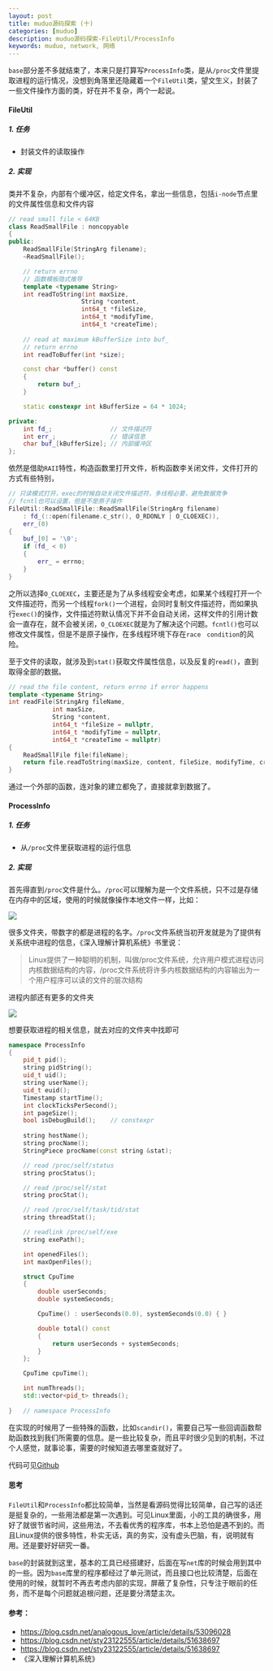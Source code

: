 ```yaml
---
layout: post
title: muduo源码探索 (十)
categories: [muduo]
description: muduo源码探索-FileUtil/ProcessInfo
keywords: muduo, network, 网络
---
```


`base`部分差不多就结束了，本来只是打算写`ProcessInfo`类，是从`/proc`文件里提取进程的运行情况，没想到角落里还隐藏着一个`FileUtil`类，望文生义，封装了一些文件操作方面的类，好在并不复杂，两个一起说。

#### FileUtil

##### 1. 任务

- 封装文件的读取操作

##### 2. 实现

类并不复杂，内部有个缓冲区，给定文件名，拿出一些信息，包括`i-node`节点里的文件属性信息和文件内容

```c++
// read small file < 64KB
class ReadSmallFile : noncopyable
{
public:
    ReadSmallFile(StringArg filename);
    ~ReadSmallFile();

    // return errno
    // 函数模板隐式推导
    template <typename String>
    int readToString(int maxSize,
                    String *content,
                    int64_t *fileSize,
                    int64_t *modifyTime,
                    int64_t *createTime);
    
    // read at maximum kBufferSize into buf_
    // return errno
    int readToBuffer(int *size);

    const char *buffer() const 
    {
        return buf_;
    }

    static constexpr int kBufferSize = 64 * 1024;

private:
    int fd_;                // 文件描述符
    int err_;               // 错误信息
    char buf_[kBufferSize]; // 内部缓冲区
};
```

依然是借助`RAII`特性，构造函数里打开文件，析构函数李关闭文件，文件打开的方式有些特别，

```c++
// 只读模式打开，exec的时候自动关闭文件描述符，多线程必要，避免数据竞争
// fcntl也可以设置，但是不是原子操作
FileUtil::ReadSmallFile::ReadSmallFile(StringArg filename)
    : fd_(::open(filename.c_str(), O_RDONLY | O_CLOEXEC)),
    err_(0)
{
    buf_[0] = '\0';
    if (fd_ < 0)
    {
        err_ = errno;
    }
}
```

之所以选择`O_CLOEXEC`，主要还是为了从多线程安全考虑，如果某个线程打开一个文件描述符，而另一个线程`fork()`一个进程，会同时复制文件描述符，而如果执行`exec()`的操作，文件描述符默认情况下并不会自动关闭，这样文件的引用计数会一直存在，就不会被关闭，`O_CLOEXEC`就是为了解决这个问题。`fcntl()`也可以修改文件属性，但是不是原子操作，在多线程环境下存在`race　condition`的风险。

至于文件的读取，就涉及到`stat()`获取文件属性信息，以及反复的`read()`，直到取得全部的数据。

```c++
// read the file content, return errno if error happens
template <typename String>
int readFile(StringArg fileName,
            int maxSize,
            String *content,
            int64_t *fileSize = nullptr,
            int64_t *modifyTime = nullptr,
            int64_t *createTime = nullptr)
{
    ReadSmallFile file(fileName);
    return file.readToString(maxSize, content, fileSize, modifyTime, createTime);
}
```

通过一个外部的函数，连对象的建立都免了，直接就拿到数据了。

#### ProcessInfo

##### 1. 任务

- 从`/proc`文件里获取进程的运行信息

##### 2. 实现

首先得直到`/proc`文件是什么。`/proc`可以理解为是一个文件系统，只不过是存储在内存中的区域，使用的时候就像操作本地文件一样，比如：

![](https://raw.githubusercontent.com/plantree/PictureBed/master/images/20190612211327.png)

很多文件夹，带数字的都是进程的名字。`/proc`文件系统当初开发就是为了提供有关系统中进程的信息，《深入理解计算机系统》书里说：

> Linux提供了一种聪明的机制，叫做/proc文件系统，允许用户模式进程访问内核数据结构的内容，/proc文件系统将许多内核数据结构的内容输出为一个用户程序可以读的文件的层次结构

进程内部还有更多的文件夹

![](https://raw.githubusercontent.com/plantree/PictureBed/master/images/20190612212758.png)

想要获取进程的相关信息，就去对应的文件夹中找即可

```c++
namespace ProcessInfo
{
    pid_t pid();
    string pidString();
    uid_t uid();
    string userName();
    uid_t euid();
    Timestamp startTime();
    int clockTicksPerSecond();
    int pageSize();
    bool isDebugBuild();    // constexpr
    
    string hostName();
    string procName();
    StringPiece procName(const string &stat);

    // read /proc/self/status
    string procStatus();

    // read /proc/self/stat
    string procStat();

    // read /proc/self/task/tid/stat
    string threadStat();

    // readlink /proc/self/exe
    string exePath();

    int openedFiles();
    int maxOpenFiles();

    struct CpuTime
    {
        double userSeconds;
        double systemSeconds;

        CpuTime() : userSeconds(0.0), systemSeconds(0.0) { }

        double total() const 
        {
            return userSeconds + systemSeconds;
        }
    };

    CpuTime cpuTime();

    int numThreads();
    std::vector<pid_t> threads();
    
}   // namespace ProcessInfo
```

在实现的时候用了一些特殊的函数，比如`scandir()`，需要自己写一些回调函数帮助函数找到我们所需要的信息。是一些比较复杂，而且平时很少见到的机制，不过个人感觉，就事论事，需要的时候知道去哪里查就好了。

代码可见[Github](https://github.com/plantree/Slack)

#### 思考

`FileUtil`和`ProcessInfo`都比较简单，当然是看源码觉得比较简单，自己写的话还是挺复杂的，一些用法都是第一次遇到。可见Linux里面，小的工具的确很多，用好了就很节省时间，这些用法，不去看优秀的程序库，书本上恐怕是遇不到的。而且Linux提供的很多特性，朴实无话，真的务实，没有虚头巴脑，有，说明就有用。还是要好好研究一番。

`base`的封装就到这里，基本的工具已经搭建好，后面在写`net`库的时候会用到其中的一些。因为`base`库里的程序都经过了单元测试，而且接口也比较清楚，后面在使用的时候，就暂时不再去考虑内部的实现，屏蔽了复杂性，只专注于眼前的任务，而不是每个问题就追根问题，还是要分清楚主次。

#### 参考：

- https://blog.csdn.net/analogous_love/article/details/53096028
- https://blog.csdn.net/sty23122555/article/details/51638697
- https://blog.csdn.net/sty23122555/article/details/51638697
- 《深入理解计算机系统》
